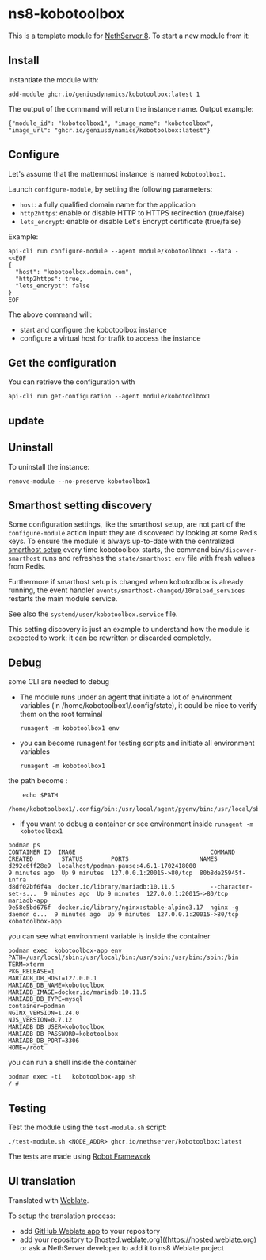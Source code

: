 # ns8-kobotoolbox

This is a template module for [NethServer 8](https://github.com/NethServer/ns8-core).
To start a new module from it:

## Install

Instantiate the module with:

    add-module ghcr.io/geniusdynamics/kobotoolbox:latest 1

The output of the command will return the instance name.
Output example:

    {"module_id": "kobotoolbox1", "image_name": "kobotoolbox", "image_url": "ghcr.io/geniusdynamics/kobotoolbox:latest"}

## Configure

Let's assume that the mattermost instance is named `kobotoolbox1`.

Launch `configure-module`, by setting the following parameters:
- `host`: a fully qualified domain name for the application
- `http2https`: enable or disable HTTP to HTTPS redirection (true/false)
- `lets_encrypt`: enable or disable Let's Encrypt certificate (true/false)


Example:

```
api-cli run configure-module --agent module/kobotoolbox1 --data - <<EOF
{
  "host": "kobotoolbox.domain.com",
  "http2https": true,
  "lets_encrypt": false
}
EOF
```

The above command will:
- start and configure the kobotoolbox instance
- configure a virtual host for trafik to access the instance

## Get the configuration
You can retrieve the configuration with

```
api-cli run get-configuration --agent module/kobotoolbox1
```
## update


## Uninstall

To uninstall the instance:

    remove-module --no-preserve kobotoolbox1

## Smarthost setting discovery

Some configuration settings, like the smarthost setup, are not part of the
`configure-module` action input: they are discovered by looking at some
Redis keys.  To ensure the module is always up-to-date with the
centralized [smarthost
setup](https://nethserver.github.io/ns8-core/core/smarthost/) every time
kobotoolbox starts, the command `bin/discover-smarthost` runs and refreshes
the `state/smarthost.env` file with fresh values from Redis.

Furthermore if smarthost setup is changed when kobotoolbox is already
running, the event handler `events/smarthost-changed/10reload_services`
restarts the main module service.

See also the `systemd/user/kobotoolbox.service` file.

This setting discovery is just an example to understand how the module is
expected to work: it can be rewritten or discarded completely.

## Debug

some CLI are needed to debug

- The module runs under an agent that initiate a lot of environment variables (in /home/kobotoolbox1/.config/state), it could be nice to verify them
on the root terminal

    `runagent -m kobotoolbox1 env`

- you can become runagent for testing scripts and initiate all environment variables
  
    `runagent -m kobotoolbox1`

 the path become : 
```
    echo $PATH
    /home/kobotoolbox1/.config/bin:/usr/local/agent/pyenv/bin:/usr/local/sbin:/usr/local/bin:/usr/sbin:/usr/bin:/usr/
```

- if you want to debug a container or see environment inside
 `runagent -m kobotoolbox1`
 ```
podman ps
CONTAINER ID  IMAGE                                      COMMAND               CREATED        STATUS        PORTS                    NAMES
d292c6ff28e9  localhost/podman-pause:4.6.1-1702418000                          9 minutes ago  Up 9 minutes  127.0.0.1:20015->80/tcp  80b8de25945f-infra
d8df02bf6f4a  docker.io/library/mariadb:10.11.5          --character-set-s...  9 minutes ago  Up 9 minutes  127.0.0.1:20015->80/tcp  mariadb-app
9e58e5bd676f  docker.io/library/nginx:stable-alpine3.17  nginx -g daemon o...  9 minutes ago  Up 9 minutes  127.0.0.1:20015->80/tcp  kobotoolbox-app
```

you can see what environment variable is inside the container
```
podman exec  kobotoolbox-app env
PATH=/usr/local/sbin:/usr/local/bin:/usr/sbin:/usr/bin:/sbin:/bin
TERM=xterm
PKG_RELEASE=1
MARIADB_DB_HOST=127.0.0.1
MARIADB_DB_NAME=kobotoolbox
MARIADB_IMAGE=docker.io/mariadb:10.11.5
MARIADB_DB_TYPE=mysql
container=podman
NGINX_VERSION=1.24.0
NJS_VERSION=0.7.12
MARIADB_DB_USER=kobotoolbox
MARIADB_DB_PASSWORD=kobotoolbox
MARIADB_DB_PORT=3306
HOME=/root
```

you can run a shell inside the container

```
podman exec -ti   kobotoolbox-app sh
/ # 
```
## Testing

Test the module using the `test-module.sh` script:


    ./test-module.sh <NODE_ADDR> ghcr.io/nethserver/kobotoolbox:latest

The tests are made using [Robot Framework](https://robotframework.org/)

## UI translation

Translated with [Weblate](https://hosted.weblate.org/projects/ns8/).

To setup the translation process:

- add [GitHub Weblate app](https://docs.weblate.org/en/latest/admin/continuous.html#github-setup) to your repository
- add your repository to [hosted.weblate.org]((https://hosted.weblate.org) or ask a NethServer developer to add it to ns8 Weblate project
